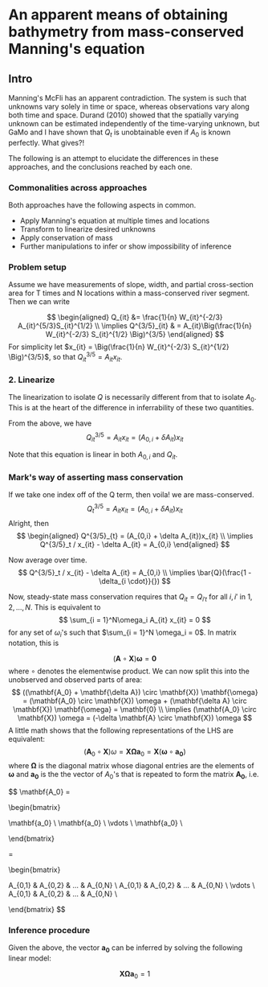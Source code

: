 # An apparent means of obtaining bathymetry from mass-conserved Manning's equation 



## Intro

Manning's McFli has an apparent contradiction. The system is such that unknowns vary solely in time or space, whereas observations vary along both time and space. Durand (2010) showed that the spatially varying unknown can be estimated  independently of the time-varying unknown, but GaMo and I have shown that $Q_t$ is unobtainable even if $A_0$ is known perfectly. What gives?! 



The following is an attempt to elucidate the differences in these approaches, and the conclusions reached by each one. 



### Commonalities across approaches

Both approaches have the following aspects in common.

- Apply Manning's equation at multiple times and locations
- Transform to linearize desired unknowns
- Apply conservation of mass
- Further manipulations to infer or show impossibility of inference



### Problem setup

Assume we have measurements of slope, width, and partial cross-section area for T times and N locations within a mass-conserved river segment. Then we can write


$$
\begin{aligned}
Q_{it} &= \frac{1}{n} W_{it}^{-2/3} A_{it}^{5/3}S_{it}^{1/2} \\
\implies Q^{3/5}_{it} & = A_{it}\Big(\frac{1}{n} W_{it}^{-2/3} S_{it}^{1/2} \Big)^{3/5}
\end{aligned}
$$
For simplicity let $x_{it} = \Big(\frac{1}{n} W_{it}^{-2/3} S_{it}^{1/2} \Big)^{3/5}$, so that $Q^{3/5}_{it} = A_{it}x_{it}$. 



### 2. Linearize

The linearization to isolate $Q$ is necessarily different from that to isolate $A_0$. This is at the heart of the difference in inferrability of these two quantities. 

From the above, we have
$$
Q^{3/5}_{it} = A_{it}x_{it} = (A_{0,i} + \delta A_{it}) x_{it}
$$


Note that this equation is linear in both $A_{0,i}$ and $Q_{it}$. 



### Mark's way of asserting mass conservation

If we take one index off of the Q term, then voila! we are mass-conserved.
$$
Q^{3/5}_{t} = A_{it}x_{it} = (A_{0,i} + \delta A_{it})x_{it}
$$
Alright, then
$$
\begin{aligned}
Q^{3/5}_{t} = (A_{0,i} + \delta A_{it})x_{it} \\
\implies Q^{3/5}_t / x_{it} - \delta A_{it} = A_{0,i}
\end{aligned}
$$


Now average over time. 
$$
Q^{3/5}_t / x_{it} - \delta A_{it} = A_{0,i} \\
\implies \bar{Q}(\frac{1 - \delta_{i \cdot}}{})
$$








Now, steady-state mass conservation requires that $Q_{it} = Q_{i't}$ for all $i, i'$ in $1, 2, ..., N$. This is equivalent to  
$$
\sum_{i = 1}^N\omega_i A_{it} x_{it} = 0
$$
for any set of $\omega_i$'s such that $\sum_{i = 1}^N \omega_i = 0$. In matrix notation, this is


$$
(\mathbf{A} \circ \mathbf{X}) \mathbf{\omega} = \mathbf{0}
$$
where $\circ$ denotes the elementwise product. We can now split this into the unobserved and observed parts of area:
$$
((\mathbf{A_0} + \mathbf{\delta A}) \circ \mathbf{X}) \mathbf{\omega} = (\mathbf{A_0} \circ \mathbf{X}) \omega + (\mathbf{\delta A} \circ \mathbf{X}) \mathbf{\omega} =  \mathbf{0} \\
\implies (\mathbf{A_0} \circ \mathbf{X}) \omega = (-\delta \mathbf{A} \circ \mathbf{X}) \omega
$$
A little math shows that the following representations of the LHS are equivalent:
$$
(\mathbf{A}_0 \circ \mathbf{X}) \omega = \mathbf{X} \mathbf{\Omega} \mathbf{a}_0 = \mathbf{X} (\mathbf{\omega} \circ \mathbf{a_0})
$$
where $\mathbf{\Omega}$ is the diagonal matrix whose diagonal entries are the elements of $\mathbf{\omega}$ and $\mathbf{a_0}$ is the the vector of $A_0$'s that is repeated to form the matrix $\mathbf{A_0}$, i.e. 


$$
\mathbf{A_0} = 

\begin{bmatrix} 

\mathbf{a_0} \\
\mathbf{a_0} \\
\vdots \\
\mathbf{a_0} \\

\end{bmatrix}

= 

\begin{bmatrix} 

A_{0,1} & A_{0,2} & ... & A_{0,N} \\
A_{0,1} & A_{0,2} & ... & A_{0,N} \\
\vdots \\
A_{0,1} & A_{0,2} & ... & A_{0,N} \\


\end{bmatrix}
$$


### Inference procedure

Given the above, the vector $\mathbf{a_0}$ can be inferred by solving the following linear model:


$$
\mathbf{X} \mathbf{\Omega} \mathbf{a}_0 = 1
$$


